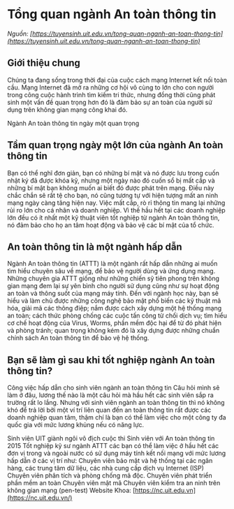 # Tổng quan ngành An toàn thông tin
_Nguồn: [https://tuyensinh.uit.edu.vn/tong-quan-nganh-an-toan-thong-tin](https://tuyensinh.uit.edu.vn/tong-quan-nganh-an-toan-thong-tin)_

## Giới thiệu chung
Chúng ta đang sống trong thời đại của cuộc cách mạng Internet kết nối toàn cầu. Mạng Internet đã mở ra những cơ hội vô cùng to lớn cho con người trong công cuộc hành trình tìm kiếm tri thức, nhưng đồng thời cũng phát sinh một vấn đề quan trọng hơn đó là đảm bảo sự an toàn của người sử dụng trên không gian mạng công khai đó.

Ngành An toàn thông tin ngày một quan trọng
## Tầm quan trọng ngày một lớn của ngành An toàn thông tin
Bạn có thể nghĩ đơn giản, bạn có những bí mật và nó được lưu trong cuốn nhật ký đã được khóa kỹ, nhưng một ngày nào đó cuốn sổ bị mất cắp và những bí mật bạn không muốn ai biết đó được phát trên mạng. Điều này chắc chắn sẽ rất tệ cho bạn, nó cũng tương tự với hiện tượng mất an ninh mạng ngày càng tăng hiện nay.
Việc mất cắp, rò rỉ thông tin mang lại những rủi ro lớn cho cá nhân và doanh nghiệp. Vì thế hầu hết tại các doanh nghiệp lớn đều có ít nhất một kỹ thuật viên tốt nghiệp từ ngành An toàn thông tin, nó đảm bảo cho họ an tâm hoạt động và bảo vệ các bí mật của tổ chức.
## An toàn thông tin là một ngành hấp dẫn
Ngành An toàn thông tin (ATTT) là một ngành rất hấp dẫn những ai muốn tìm hiểu chuyên sâu về mạng, để bảo vệ người dùng và ứng dụng mạng. Những chuyên gia ATTT giống như những chiến sỹ tiên phong trên không gian mạng đem lại sự yên bình cho người sử dụng cũng như sự hoạt động an toàn và thông suốt của mạng máy tính.
Đến với ngành học này, bạn sẽ hiểu và làm chủ được những công nghệ bảo mật phổ biến các kỹ thuật mã hóa, giải mã các thông điệp; nắm được cách xây dựng một hệ thống mạng an toàn; cách thức phòng chống các cuộc tấn công từ chối dịch vụ; tìm hiểu cơ chế hoạt động của Virus, Worms, phần mềm độc hại để từ đó phát hiện và phòng tránh; quan trọng không kém đó là xây dựng được những chuẩn chính sách An toàn thông tin để bảo vệ hệ thống.
## Bạn sẽ làm gì sau khi tốt nghiệp ngành An toàn thông tin?

Công việc hấp dẫn cho sinh viên ngành an toàn thông tin
Câu hỏi mình sẽ làm ở đâu, lương thế nào là một câu hỏi mà hầu hết các sinh viên sắp ra trường rất lo lắng. Nhưng với sinh viên ngành an toàn thông tin thì nó không khó để trả lời bởi một ví trí liên quan đến an toàn thông tin rất được các doanh nghiệp quan tâm, thậm chí là bạn có thể làm việc cho một công ty đa quốc gia với mức lương khủng nếu có năng lực.

Sinh viên UIT giành ngôi vô địch cuộc thi Sinh viên với An toàn thông tin 2015
Tốt nghiệp kỹ sư ngành ATTT các bạn có thể làm việc ở hầu hết các đơn vị trong và ngoài nước có sử dụng máy tính kết nối mạng với mức lương hấp dẫn ở các vị trí như:
 Chuyên viên bảo mật và hệ thống tại các ngân hàng, các trung tâm dữ liệu, các nhà cung cấp dịch vụ Internet (ISP)
 Chuyên viên phân tích và phòng chống mã độc.
 Chuyên viên phát triển phần mềm an toàn
 Chuyên viên mật mã
 Chuyên viên kiểm tra an ninh trên không gian mạng (pen-test)
Website Khoa: [https://nc.uit.edu.vn](https://nc.uit.edu.vn/)